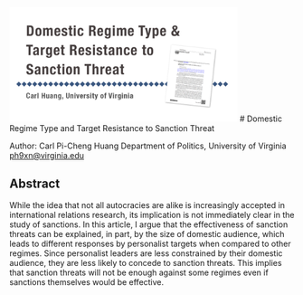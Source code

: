 <img width='80%' style='margin:0 auto;' src='sanctions-repo.png'/>
# Domestic Regime Type and Target Resistance to Sanction Threat

Author: 
Carl Pi-Cheng Huang
Department of Politics, University of Virginia
ph9xn@virginia.edu

## Abstract

While the idea that not all autocracies are alike is increasingly accepted in international relations research, its implication is not immediately clear in the study of sanctions. In this article, I argue that the effectiveness of sanction threats can be explained, in part, by the size of domestic audience, which leads to different responses by personalist targets when compared to other regimes. Since personalist leaders are less constrained by their domestic audience, they are less likely to concede to sanction threats. This implies that sanction threats will not be enough against some regimes even if sanctions themselves would be effective.



